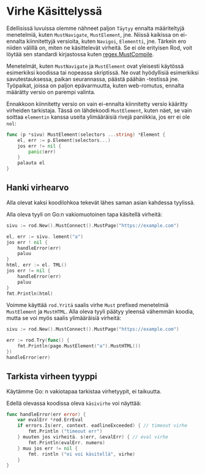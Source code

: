 # Virhe Käsittelyssä

Edellisissä luvuissa olemme nähneet paljon `Täytyy` ennalta määriteltyjä menetelmiä, kuten `MustNavigate`, `MustElement`, jne. Niissä kaikissa on ei-ennalta kiinnitettyjä versioita, kuten `Navigoi`, `Elementti`, jne. Tärkein ero niiden välillä on, miten ne käsittelevät virheitä. Se ei ole erityisen Rod, voit löytää sen standardi kirjastossa kuten [regex.MustCompile](https://golang.org/pkg/regexp/#MustCompile).

Menetelmät, kuten `MustNavigate` ja `MustElement` ovat yleisesti käytössä esimerkiksi koodissa tai nopeassa skriptissä. Ne ovat hyödyllisiä esimerkiksi savutestauksessa, paikan seurannassa, päästä päähän -testissä jne. Työpaikat, joissa on paljon epävarmuutta, kuten web-romutus, ennalta määrätty versio on parempi valinta.

Ennakkoon kiinnitetty versio on vain ei-ennalta kiinnitetty versio kääritty virheiden tarkistaja. Tässä on lähdekoodi `MustElement`, kuten näet, se vain soittaa `elementin` kanssa useita ylimääräisiä rivejä paniikkia, jos err ei ole `nol`:

```go
func (p *sivu) MustElement(selectors ...string) *Element {
    el, err := p.Element(selectors...)
    jos err != nil {
        panic(err)
    }
    palauta el
}
```

## Hanki virhearvo

Alla olevat kaksi koodilohkoa tekevät lähes saman asian kahdessa tyylissä.

Alla oleva tyyli on Go:n vakiomuotoinen tapa käsitellä virheitä:

```go
sivu := rod.New().MustConnect().MustPage("https://example.com")

el, err := sivu. lement("a")
jos err ! nil {
    handleError(err)
    paluu
}
html, err := el. TML()
jos err != nil {
    handleError(err)
    paluu
}
fmt.Println(html)
```

Voimme käyttää `rod.Yritä` saalis virhe `Must` prefixed menetelmiä `MustElement` ja `MustHTML`. Alla oleva tyyli päätyy yleensä vähemmän koodia, mutta se voi myös saalis ylimääräisiä virheitä:

```go
sivu := rod.New().MustConnect().MustPage("https://example.com")

err := rod.Try(func() {
    fmt.Println(page.MustElement("a").MustHTML())
})
handleError(err)
```

## Tarkista virheen tyyppi

Käytämme Go: n vakiotapaa tarkistaa virhetyypit, ei taikuutta.

Edellä olevassa koodissa oleva `käsivirhe` voi näyttää:

```go
func handleError(err error) {
    var evalErr *rod.ErrEval
    if errors.Is(err, context. eadlineExceeded) { // timeout virhe
        fmt.Println ("timeout err")
    } muuten jos virheitä. s(err, &evalErr) { // eval virhe
        fmt.Println(evalErr. numero)
    } muu jos err != nil {
        fmt. rintln ("ei voi käsitellä", virhe)
    }
}
```
